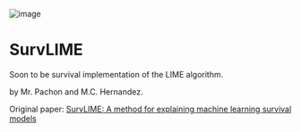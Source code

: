 ![image]([https://github.com/CarlosHernandezP/SurvLIME/blob/master/logo.png](https://github.com/CarlosHernandezP/SurvLIME/blob/master/logo.png?raw=true))
# SurvLIME
Soon to be survival implementation of the LIME algorithm.

by Mr. Pachon and M.C. Hernandez.

Original paper: [SurvLIME: A method for explaining machine learning survival
models](https://arxiv.org/pdf/2003.08371.pdf) 
